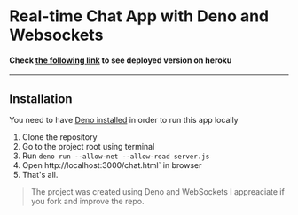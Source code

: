 # Real-time Chat App with Deno and Websockets

#### Check [the following link]() to see deployed version on heroku

--------------------

## Installation
You need to have [Deno installed](https://deno.land/#installation) in order to run this app locally

1. Clone the repository
2. Go to the project root using terminal
3. Run `deno run --allow-net --allow-read server.js`
4. Open http://localhost:3000/chat.html` in browser
5. That's all.


> The project was created using Deno and WebSockets
> I appreaciate if you fork and improve the repo.
